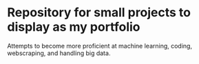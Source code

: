 # Repository for small projects to display as my portfolio
Attempts to become more proficient at machine learning, coding, webscraping, and handling big data.
